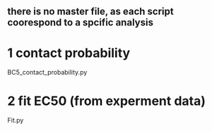 
##  there is no master file, as each script coorespond to a spcific analysis

#  1  contact probability

BC5_contact_probability.py

#  2  fit EC50 (from experment data)  

Fit.py


